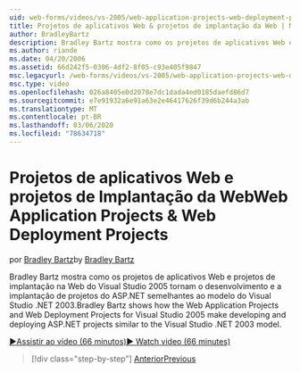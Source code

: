```yaml
---
uid: web-forms/videos/vs-2005/web-application-projects-web-deployment-projects
title: Projetos de aplicativos Web & projetos de implantação da Web | Microsoft Docs
author: BradleyBartz
description: Bradley Bartz mostra como os projetos de aplicativos Web e projetos de implantação na Web do Visual Studio 2005 tornam o desenvolvimento e a implantação de projetos do ASP.NET simila...
ms.author: riande
ms.date: 04/20/2006
ms.assetid: 66d242f5-0306-4df2-8f05-c93e405f9847
msc.legacyurl: /web-forms/videos/vs-2005/web-application-projects-web-deployment-projects
msc.type: video
ms.openlocfilehash: 026a8405e0d2078e7dc1dada4ed0185daefd86d7
ms.sourcegitcommit: e7e91932a6e91a63e2e46417626f39d6b244a3ab
ms.translationtype: MT
ms.contentlocale: pt-BR
ms.lasthandoff: 03/06/2020
ms.locfileid: "78634718"
---
```

# <a name="web-application-projects--web-deployment-projects"></a><span data-ttu-id="642af-103">Projetos de aplicativos Web e projetos de Implantação da Web</span><span class="sxs-lookup"><span data-stu-id="642af-103">Web Application Projects & Web Deployment Projects</span></span>

<span data-ttu-id="642af-104">por [Bradley Bartz](https://github.com/BradleyBartz)</span><span class="sxs-lookup"><span data-stu-id="642af-104">by [Bradley Bartz](https://github.com/BradleyBartz)</span></span>

<span data-ttu-id="642af-105">Bradley Bartz mostra como os projetos de aplicativos Web e projetos de implantação na Web do Visual Studio 2005 tornam o desenvolvimento e a implantação de projetos do ASP.NET semelhantes ao modelo do Visual Studio .NET 2003.</span><span class="sxs-lookup"><span data-stu-id="642af-105">Bradley Bartz shows how the Web Application Projects and Web Deployment Projects for Visual Studio 2005 make developing and deploying ASP.NET projects similar to the Visual Studio .NET 2003 model.</span></span>

[<span data-ttu-id="642af-106">&#9654;Assistir ao vídeo (66 minutos)</span><span class="sxs-lookup"><span data-stu-id="642af-106">&#9654; Watch video (66 minutes)</span></span>](https://channel9.msdn.com/Blogs/ASP-NET-Site-Videos/web-application-projects-web-deployment-projects)

> [!div class="step-by-step"]
> [<span data-ttu-id="642af-107">Anterior</span><span class="sxs-lookup"><span data-stu-id="642af-107">Previous</span></span>](web-deployment-projects.md)
